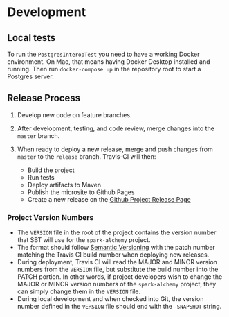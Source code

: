 # Development

## Local tests

To run the `PostgresInteropTest` you need to have a working Docker 
environment. On Mac, that means having Docker Desktop installed and 
running. Then run `docker-compose up` in the repository root to start a
Postgres server.

## Release Process

1. Develop new code on feature branches.

1. After development, testing, and code review, merge changes into the `master` branch.

1. When ready to deploy a new release, merge and push changes from `master` to the `release` branch. Travis-CI will then:

    * Build the project
    * Run tests
    * Deploy artifacts to Maven
    * Publish the microsite to Github Pages
    * Create a new release on the [Github Project Release Page](https://github.com/swoop-inc/spark-alchemy/releases)

### Project Version Numbers

* The `VERSION` file in the root of the project contains the version number that SBT will use for the `spark-alchemy` project.
* The format should follow [Semantic Versioning](https://semver.org/) with the patch number matching the Travis CI build number when deploying new releases.
* During deployment, Travis CI will read the MAJOR and MINOR version numbers from the `VERSION` file, but substitute the build number into the PATCH portion. In other words, if project developers wish to change the MAJOR or MINOR version numbers of the `spark-alchemy` project, they can simply change them in the `VERSION` file.
* During local development and when checked into Git, the version number defined in the `VERSION` file should end with the `-SNAPSHOT` string.
